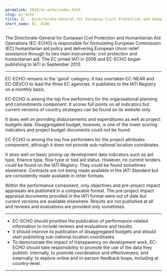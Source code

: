 ```yaml
---
permalink: 2018/ec-echo/index.html
slug: ec-echo
title: EC - Directorate-General for European Civil Protection and Humanitarian Aid Operations (EC-ECHO)
short_name: EC, ECHO
---
```


The Directorate-General for European Civil Protection and Humanitarian Aid Operations (EC-ECHO) is responsible for formulating European Commission (EC) humanitarian aid policy and delivering European Union relief assistance through its two main instruments: civil protection and humanitarian aid. The EC joined IATI in 2008 and EC-ECHO began publishing to IATI in September 2013.

---

EC-ECHO remains in the 'good' category. It has overtaken EC-NEAR and EC-DEVCO to lead the three EC agencies. It publishes to the IATI Registry on a monthly basis.

EC-ECHO is among the top five performers for the organisational planning and commitments component. It scores full points on all indicators but current versions of country strategies can be found on its website only.

It does well on providing disbursements and expenditures as well as project budgets data. Disaggregated budget, however, is one of the lower scoring indicators and project budget documents could not be found.

EC-ECHO is among the top five performers for the project attributes component, although it does not provide sub-national location coordinates.

It does well on basic joining-up development data indicators such as aid type, finance type, flow type or tied aid status. However, no current tenders could be found on the IATI Registry. They could be found sometimes elsewhere. Contracts are not being made available in the IATI Standard but are consistently made available in other formats.

Within the performance component, only objectives and pre-project impact appraisals are published in a comparable format. The pre-project impact appraisal documents provided in the IATI format were out of date but current versions are available elsewhere. Results are not published at all and reviews and evaluations are provided only sometimes.

---

 * EC-ECHO should prioritise the publication of performance-related information to include reviews and evaluations and results.
 * It should improve its publication of disaggregated budgets and should start publishing sub-national location coordinates.
 * To demonstrate the impact of transparency on development work, EC-ECHO should take responsibility to promote the use of the data they publish: internally, to promote coordination and effectiveness; and externally, to explore online and in-person feedback loops, including at country-level.

---

